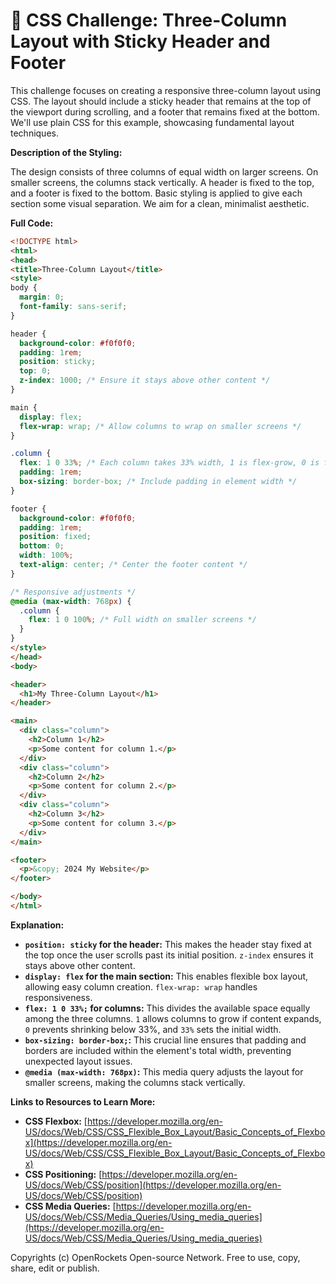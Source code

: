# 🐞 CSS Challenge:  Three-Column Layout with Sticky Header and Footer


This challenge focuses on creating a responsive three-column layout using CSS.  The layout should include a sticky header that remains at the top of the viewport during scrolling, and a footer that remains fixed at the bottom.  We'll use plain CSS for this example, showcasing fundamental layout techniques.

**Description of the Styling:**

The design consists of three columns of equal width on larger screens.  On smaller screens, the columns stack vertically.  A header is fixed to the top, and a footer is fixed to the bottom.  Basic styling is applied to give each section some visual separation.  We aim for a clean, minimalist aesthetic.


**Full Code:**

```html
<!DOCTYPE html>
<html>
<head>
<title>Three-Column Layout</title>
<style>
body {
  margin: 0;
  font-family: sans-serif;
}

header {
  background-color: #f0f0f0;
  padding: 1rem;
  position: sticky;
  top: 0;
  z-index: 1000; /* Ensure it stays above other content */
}

main {
  display: flex;
  flex-wrap: wrap; /* Allow columns to wrap on smaller screens */
}

.column {
  flex: 1 0 33%; /* Each column takes 33% width, 1 is flex-grow, 0 is flex-shrink */
  padding: 1rem;
  box-sizing: border-box; /* Include padding in element width */
}

footer {
  background-color: #f0f0f0;
  padding: 1rem;
  position: fixed;
  bottom: 0;
  width: 100%;
  text-align: center; /* Center the footer content */
}

/* Responsive adjustments */
@media (max-width: 768px) {
  .column {
    flex: 1 0 100%; /* Full width on smaller screens */
  }
}
</style>
</head>
<body>

<header>
  <h1>My Three-Column Layout</h1>
</header>

<main>
  <div class="column">
    <h2>Column 1</h2>
    <p>Some content for column 1.</p>
  </div>
  <div class="column">
    <h2>Column 2</h2>
    <p>Some content for column 2.</p>
  </div>
  <div class="column">
    <h2>Column 3</h2>
    <p>Some content for column 3.</p>
  </div>
</main>

<footer>
  <p>&copy; 2024 My Website</p>
</footer>

</body>
</html>
```


**Explanation:**

* **`position: sticky` for the header:** This makes the header stay fixed at the top once the user scrolls past its initial position.  `z-index` ensures it stays above other content.
* **`display: flex` for the main section:** This enables flexible box layout, allowing easy column creation.  `flex-wrap: wrap` handles responsiveness.
* **`flex: 1 0 33%;` for columns:** This divides the available space equally among the three columns.  `1` allows columns to grow if content expands, `0` prevents shrinking below 33%, and `33%` sets the initial width.
* **`box-sizing: border-box;`:** This crucial line ensures that padding and borders are included within the element's total width, preventing unexpected layout issues.
* **`@media (max-width: 768px)`:** This media query adjusts the layout for smaller screens, making the columns stack vertically.


**Links to Resources to Learn More:**

* **CSS Flexbox:** [https://developer.mozilla.org/en-US/docs/Web/CSS/CSS_Flexible_Box_Layout/Basic_Concepts_of_Flexbox](https://developer.mozilla.org/en-US/docs/Web/CSS/CSS_Flexible_Box_Layout/Basic_Concepts_of_Flexbox)
* **CSS Positioning:** [https://developer.mozilla.org/en-US/docs/Web/CSS/position](https://developer.mozilla.org/en-US/docs/Web/CSS/position)
* **CSS Media Queries:** [https://developer.mozilla.org/en-US/docs/Web/CSS/Media_Queries/Using_media_queries](https://developer.mozilla.org/en-US/docs/Web/CSS/Media_Queries/Using_media_queries)


Copyrights (c) OpenRockets Open-source Network. Free to use, copy, share, edit or publish.

